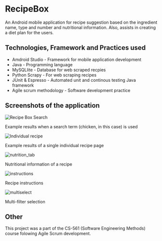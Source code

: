 # RecipeBox

An Android mobile application for recipe suggestion based on the ingredient name, type and number and nutritional information. Also, assists in creating a diet plan for the users. 

## Technologies, Framework and Practices used

* Amdroid Studio - Framework for mobile application development
* Java - Programming language
* MySQLlite - Database for web scraped recpies
* Python Scrapy - For web scraping recipes
* JUnit & Espresso - Automated unit and continous testing Java framework
* Agile scrum methodology - Software development practice

## Screenshots of the application

![Recipe Box Search](https://user-images.githubusercontent.com/56104768/127449596-e3a7a056-38ca-42bc-be8a-aceb6d364fa8.png)

Example results when a search term (chicken, in this case) is used 

![Individual recipe](https://user-images.githubusercontent.com/56104768/127449993-e8f47a4b-30c9-4c9d-82de-733d9442e7a5.png)

Example results of a single individual recipe page

![nutrition_tab](https://user-images.githubusercontent.com/56104768/127450178-cd101304-41be-4be1-823f-0b965a0d4759.png)

Nutritional information of a recipe

![instructions](https://user-images.githubusercontent.com/56104768/127450261-31e582a1-78a2-46de-a49c-c2a09a0e62e2.JPG)

Recipe instructions 

![multiselect](https://user-images.githubusercontent.com/56104768/127451418-848eec0d-a0cd-4153-9b34-eb8e0b3b95c1.JPG)

Multi-filter selection 

## Other

This project was a part of the CS-561 (Software Engineering Methods) course folowing Agile Scrum development.

